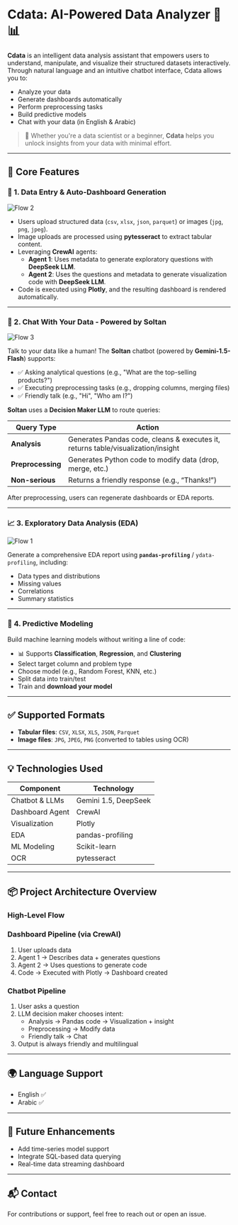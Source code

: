 # Cdata: AI-Powered Data Analyzer 🚀📊

**Cdata** is an intelligent data analysis assistant that empowers users to understand, manipulate, and visualize their structured datasets interactively. Through natural language and an intuitive chatbot interface, Cdata allows you to:
- Analyze your data
- Generate dashboards automatically
- Perform preprocessing tasks
- Build predictive models
- Chat with your data (in English & Arabic)

> 🎯 Whether you're a data scientist or a beginner, **Cdata** helps you unlock insights from your data with minimal effort.

---

## 🔧 Core Features

### 📌 1. Data Entry & Auto-Dashboard Generation

![Flow 2](./path/to/your/second-image.png)

- Users upload structured data (`csv`, `xlsx`, `json`, `parquet`) or images (`jpg`, `png`, `jpeg`).
- Image uploads are processed using **pytesseract** to extract tabular content.
- Leveraging **CrewAI** agents:
  - **Agent 1**: Uses metadata to generate exploratory questions with **DeepSeek LLM**.
  - **Agent 2**: Uses the questions and metadata to generate visualization code with **DeepSeek LLM**.
- Code is executed using **Plotly**, and the resulting dashboard is rendered automatically.

---

### 💬 2. Chat With Your Data - Powered by **Soltan**

![Flow 3](./path/to/your/third-image.png)

Talk to your data like a human! The **Soltan** chatbot (powered by **Gemini-1.5-Flash**) supports:
- ✅ Asking analytical questions (e.g., "What are the top-selling products?")
- ✅ Executing preprocessing tasks (e.g., dropping columns, merging files)
- ✅ Friendly talk (e.g., "Hi", "Who am I?")

**Soltan** uses a **Decision Maker LLM** to route queries:

| Query Type        | Action |
|------------------|--------|
| **Analysis**      | Generates Pandas code, cleans & executes it, returns table/visualization/insight |
| **Preprocessing** | Generates Python code to modify data (drop, merge, etc.) |
| **Non-serious**   | Returns a friendly response (e.g., “Thanks!”) |

After preprocessing, users can regenerate dashboards or EDA reports.

---

### 📈 3. Exploratory Data Analysis (EDA)

![Flow 1](./path/to/your/first-image.png)

Generate a comprehensive EDA report using **`pandas-profiling`** / `ydata-profiling`, including:
- Data types and distributions
- Missing values
- Correlations
- Summary statistics

---

### 🤖 4. Predictive Modeling

Build machine learning models without writing a line of code:
- 📊 Supports **Classification**, **Regression**, and **Clustering**
- Select target column and problem type
- Choose model (e.g., Random Forest, KNN, etc.)
- Split data into train/test
- Train and **download your model**

---

## ✅ Supported Formats

- **Tabular files**: `CSV`, `XLSX`, `XLS`, `JSON`, `Parquet`
- **Image files**: `JPG`, `JPEG`, `PNG` (converted to tables using OCR)

---

## 💡 Technologies Used

| Component         | Technology        |
|------------------|-------------------|
| Chatbot & LLMs    | Gemini 1.5, DeepSeek |
| Dashboard Agent   | CrewAI            |
| Visualization     | Plotly            |
| EDA               | pandas-profiling  |
| ML Modeling       | Scikit-learn      |
| OCR               | pytesseract       |

---

## 📦 Project Architecture Overview

### High-Level Flow


### Dashboard Pipeline (via CrewAI)
1. User uploads data
2. Agent 1 → Describes data + generates questions
3. Agent 2 → Uses questions to generate code
4. Code → Executed with Plotly → Dashboard created

### Chatbot Pipeline
1. User asks a question
2. LLM decision maker chooses intent:
   - Analysis → Pandas code → Visualization + insight
   - Preprocessing → Modify data
   - Friendly talk → Chat
3. Output is always friendly and multilingual

---

## 🌍 Language Support

- English ✅  
- Arabic ✅

---

## 📁 Future Enhancements

- Add time-series model support
- Integrate SQL-based data querying
- Real-time data streaming dashboard

---

## 📬 Contact

For contributions or support, feel free to reach out or open an issue.
